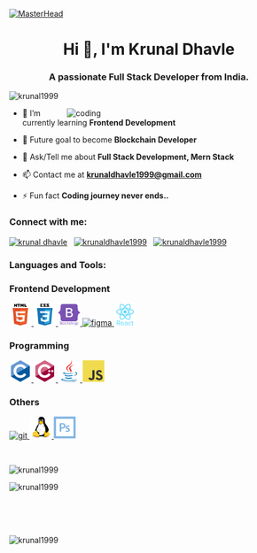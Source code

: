 [![MasterHead](https://feature.undp.org/beyond-bitcoin/assets/hxFnAcINBZ/block2.gif)]()
<h1 align="center">Hi 👋, I'm Krunal Dhavle</h1>
<h3 align="center">A passionate Full Stack Developer from India.</h3>

<p align="left"> <img src="https://komarev.com/ghpvc/?username=krunal1999&label=Profile%20views&color=0e75b6&style=flat" alt="krunal1999" /> </p>

<!-- <p align="left"> <a href="https://github.com/ryo-ma/github-profile-trophy"><img src="https://github-profile-trophy.vercel.app/?username=krunal1999&theme=dracula" alt="krunal1999" /></a> </p> -->
<img align="right" alt="coding" width="400" src="https://c.tenor.com/NOYF3f82b_gAAAAC/programmer.gif">

- 🌱 I’m currently learning **Frontend Development**

- 🤝 Future goal to become **Blockchain Developer**

- 💬 Ask/Tell me about **Full Stack Development, Mern Stack**

- 📫 Contact me at **krunaldhavle1999@gmail.com**

- ⚡ Fun fact **Coding journey never ends..**

<h3 align="left">Connect with me:</h3>
<p align="left">
<a href="https://linkedin.com/in/krunal dhavle" target="blank"><img align="center" src="https://raw.githubusercontent.com/rahuldkjain/github-profile-readme-generator/master/src/images/icons/Social/linked-in-alt.svg" alt="krunal dhavle" height="30" width="40" /></a> &nbsp; <a href="https://auth.geeksforgeeks.org/user/krunaldhavle1999" target="blank"><img align="center" src="https://raw.githubusercontent.com/rahuldkjain/github-profile-readme-generator/master/src/images/icons/Social/geeks-for-geeks.svg" alt="krunaldhavle1999" height="30" width="40" /></a> &nbsp; <a href="https://leetcode.com/krunal1999/" target="blank"><img align="center" src="https://upload.wikimedia.org/wikipedia/commons/1/19/LeetCode_logo_black.png" alt="krunaldhavle1999" height="30" width="40" /></a>
</p>

<h3 align="left">Languages and Tools:</h3>
<p align="left" >
  <h3> Frontend Development </h3>
  <a href="https://www.w3.org/html/" target="_blank" rel="noreferrer"> <img
      src="https://raw.githubusercontent.com/devicons/devicon/master/icons/html5/html5-original-wordmark.svg"
      alt="html5" width="40" height="40"/> </a> <a href="https://www.w3schools.com/css/" target="_blank"
    rel="noreferrer"> <img
      src="https://raw.githubusercontent.com/devicons/devicon/master/icons/css3/css3-original-wordmark.svg" alt="css3"
      width="40" height="40" /> </a> <a href="https://getbootstrap.com" target="_blank" rel="noreferrer"> <img
      src="https://raw.githubusercontent.com/devicons/devicon/master/icons/bootstrap/bootstrap-plain-wordmark.svg"
      alt="bootstrap" width="40" height="40" /> </a> <a href="https://www.figma.com/" target="_blank"
    rel="noreferrer"><img src="https://www.vectorlogo.zone/logos/figma/figma-icon.svg" alt="figma" width="40"
      height="40" /> </a>
  <a href="https://reactjs.org/" target="_blank" rel="noreferrer">
      <img src="https://raw.githubusercontent.com/devicons/devicon/master/icons/react/react-original-wordmark.svg"
        alt="react" width="40" height="40" /> </a>
  <!-- <a href="https://sass-lang.com" target="_blank" rel="noreferrer"> <img
        src="https://raw.githubusercontent.com/devicons/devicon/master/icons/sass/sass-original.svg" alt="sass"
        width="40" height="40" /> </a> -->
  <!-- <a href="https://tailwindcss.com/" target="_blank" rel="noreferrer"> <img src="https://www.vectorlogo.zone/logos/tailwindcss/tailwindcss-icon.svg" alt="tailwind" width="40"
        height="40" /> </a> -->
  <!-- <h3> Backend Development </h3>
  <a href="https://nodejs.org" target="_blank" rel="noreferrer"> <img
      src="https://raw.githubusercontent.com/devicons/devicon/master/icons/nodejs/nodejs-original-wordmark.svg"
      alt="nodejs" width="40" height="40" /> </a><a href="https://expressjs.com" target="_blank" rel="noreferrer"> <img
      src="https://raw.githubusercontent.com/devicons/devicon/master/icons/express/express-original-wordmark.svg"
      alt="express" width="40" height="40" /> </a> <a href="https://www.mongodb.com/" target="_blank" rel="noreferrer">
    <img src="https://raw.githubusercontent.com/devicons/devicon/master/icons/mongodb/mongodb-original-wordmark.svg"
      alt="mongodb" width="40" height="40" /> </a> <a href="https://graphql.org" target="_blank" rel="noreferrer"> <img
      src="https://www.vectorlogo.zone/logos/graphql/graphql-icon.svg" alt="graphql" width="40" height="40" /> </a> <a
    href="https://redux.js.org" target="_blank" rel="noreferrer"> <img
      src="https://raw.githubusercontent.com/devicons/devicon/master/icons/redux/redux-original.svg" alt="redux"
      width="40" height="40" /> </a> -->
  <br>
  <h3> Programming </h3>
  <a href="https://www.cprogramming.com/" target="_blank" rel="noreferrer"> <img
      src="https://raw.githubusercontent.com/devicons/devicon/master/icons/c/c-original.svg" alt="c" width="40"
      height="40" /> </a><a href="https://www.w3schools.com/cpp/" target="_blank" rel="noreferrer"> <img
      src="https://raw.githubusercontent.com/devicons/devicon/master/icons/cplusplus/cplusplus-original.svg"
      alt="cplusplus" width="40" height="40" /> </a><a href="https://www.java.com" target="_blank" rel="noreferrer">
    <img src="https://raw.githubusercontent.com/devicons/devicon/master/icons/java/java-original.svg" alt="java"
      width="40" height="40" /> </a><a href="https://developer.mozilla.org/en-US/docs/Web/JavaScript" target="_blank"
    rel="noreferrer"> <img
      src="https://raw.githubusercontent.com/devicons/devicon/master/icons/javascript/javascript-original.svg"
      alt="javascript" width="40" height="40" /> </a>
  <!-- <a href="https://www.typescriptlang.org/" target="_blank" rel="noreferrer"> <img
      src="https://raw.githubusercontent.com/devicons/devicon/master/icons/typescript/typescript-original.svg"
      alt="typescript" width="40" height="40" /> </a> -->
  <br>
  <h3>Others</h3>
  <a href="https://git-scm.com/" target="_blank" rel="noreferrer"> <img
      src="https://www.vectorlogo.zone/logos/git-scm/git-scm-icon.svg" alt="git" width="40" height="40" /> </a><a
    href="https://www.linux.org/" target="_blank" rel="noreferrer"> <img
      src="https://raw.githubusercontent.com/devicons/devicon/master/icons/linux/linux-original.svg" alt="linux"
      width="40" height="40" /> </a><a href="https://www.photoshop.com/en" target="_blank" rel="noreferrer"> <img
      src="https://raw.githubusercontent.com/devicons/devicon/master/icons/photoshop/photoshop-line.svg" alt="photoshop"
      width="40" height="40" /> </a>
  <br>
  </p>

&nbsp; <br>

<p><img align="left" src="https://github-readme-streak-stats.herokuapp.com/?user=krunal1999&theme=radical" alt="krunal1999" /></p>
&nbsp; <br>

<p>&nbsp;<img align="left" src="https://github-readme-stats.vercel.app/api?username=krunal1999&show_icons=true&locale=en&theme=radical" alt="krunal1999" /></p>
&nbsp; <br> &nbsp; <br> &nbsp; <br>

<p><img align="left" src="https://github-readme-stats.vercel.app/api/top-langs?username=krunal1999&show_icons=true&locale=en&layout=compact&theme=radical" alt="krunal1999" /></p> <br>
